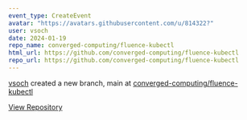 ```yaml
---
event_type: CreateEvent
avatar: "https://avatars.githubusercontent.com/u/814322?"
user: vsoch
date: 2024-01-19
repo_name: converged-computing/fluence-kubectl
html_url: https://github.com/converged-computing/fluence-kubectl
repo_url: https://github.com/converged-computing/fluence-kubectl
---
```


<a href='https://github.com/vsoch' target='_blank'>vsoch</a> created a new branch, main at <a href='https://github.com/converged-computing/fluence-kubectl' target='_blank'>converged-computing/fluence-kubectl</a>

<a href='https://github.com/converged-computing/fluence-kubectl' target='_blank'>View Repository</a>